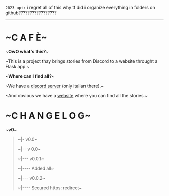 `2023 upt:` i regret all of this why tf did i organize everything in folders on github?????????????????

---
# ~C A F È~

~**OwO what's this?**~

~This is a project thay brings stories from Discord to a website throught a Flask app.~

~**Where can I find all?**~

~We have a [discord server](https://discord.gg/gaDvB8s) (only italian there).~

~And obvious we have a [website](https://cafe.seba.gq) where you can find all the stories.~

# ~C H A N G E L O G~

~**v0**~
>~|- v0.0~
>
> ~|-- v 0.0~
>
> ~|--- v0.0.1~
>
> ~|---- Added all~
> 
> ~|--- v0.0.2~
> 
> ~|---- Secured https: redirect~
